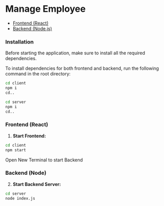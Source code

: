 

# Manage Employee

- [Frontend (React)](#frontend-react)
- [Backend (Node.js)](#backend-nodejs)

### Installation

Before starting the application, make sure to install all the required dependencies.

To install dependencies for both frontend and backend, run the following command in the root directory:

```bash
cd client
npm i
cd..

cd server
npm i
cd..
```

### Frontend (React)

1.  **Start Frontend:**
```bash
cd client
npm start
```
Open New Terminal to start Backend

### Backend (Node)
2.  **Start Backend Server:**
```bash
cd server
node index.js
```